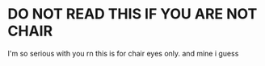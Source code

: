 # DO NOT READ THIS IF YOU ARE NOT CHAIR

I'm so serious with you rn this is for chair eyes only. and mine i guess
